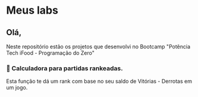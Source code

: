 # Meus labs #
## Olá, ##

Neste repositório estão os projetos que desenvolvi no Bootcamp "Potência Tech iFood - Programação do Zero"

### :1234: Calculadora para partidas rankeadas. ###
Esta função te dá um rank com base no seu saldo de Vitórias - Derrotas em um jogo.

